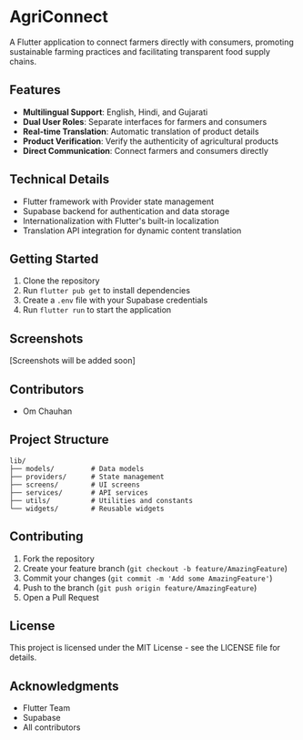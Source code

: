 # AgriConnect

A Flutter application to connect farmers directly with consumers, promoting sustainable farming practices and facilitating transparent food supply chains.

## Features

- **Multilingual Support**: English, Hindi, and Gujarati
- **Dual User Roles**: Separate interfaces for farmers and consumers
- **Real-time Translation**: Automatic translation of product details
- **Product Verification**: Verify the authenticity of agricultural products
- **Direct Communication**: Connect farmers and consumers directly

## Technical Details

- Flutter framework with Provider state management
- Supabase backend for authentication and data storage
- Internationalization with Flutter's built-in localization
- Translation API integration for dynamic content translation

## Getting Started

1. Clone the repository
2. Run `flutter pub get` to install dependencies
3. Create a `.env` file with your Supabase credentials
4. Run `flutter run` to start the application

## Screenshots

[Screenshots will be added soon]

## Contributors

- Om Chauhan

## Project Structure

```
lib/
├── models/         # Data models
├── providers/      # State management
├── screens/        # UI screens
├── services/       # API services
├── utils/          # Utilities and constants
└── widgets/        # Reusable widgets
```

## Contributing

1. Fork the repository
2. Create your feature branch (`git checkout -b feature/AmazingFeature`)
3. Commit your changes (`git commit -m 'Add some AmazingFeature'`)
4. Push to the branch (`git push origin feature/AmazingFeature`)
5. Open a Pull Request

## License

This project is licensed under the MIT License - see the LICENSE file for details.

## Acknowledgments

- Flutter Team
- Supabase
- All contributors
